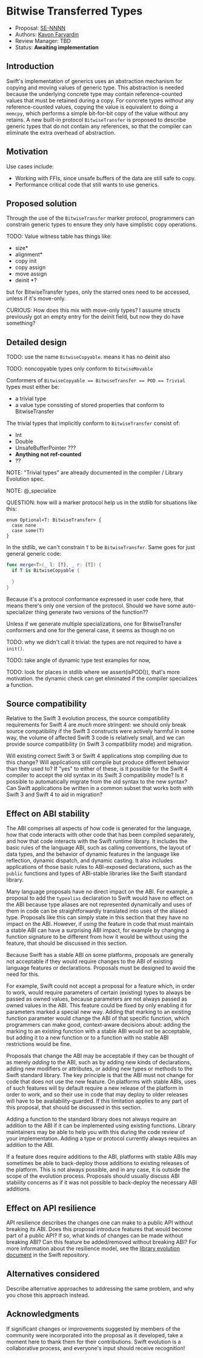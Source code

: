 # Bitwise Transferred Types

* Proposal: [SE-NNNN](NNNN-filename.md)
* Authors: [Kavon Farvardin](https://github.com/kavon)
* Review Manager: TBD
* Status: **Awaiting implementation**

<!-- *During the review process, add the following fields as needed:*

* Implementation: [apple/swift#NNNNN](https://github.com/apple/swift/pull/NNNNN) or [apple/swift-evolution-staging#NNNNN](https://github.com/apple/swift-evolution-staging/pull/NNNNN)
* Decision Notes: [Rationale](https://forums.swift.org/), [Additional Commentary](https://forums.swift.org/)
* Bugs: [SR-NNNN](https://bugs.swift.org/browse/SR-NNNN), [SR-MMMM](https://bugs.swift.org/browse/SR-MMMM)
* Previous Revision: [1](https://github.com/apple/swift-evolution/blob/...commit-ID.../proposals/NNNN-filename.md)
* Previous Proposal: [SE-XXXX](XXXX-filename.md) -->

## Introduction

Swift's implementation of generics uses an abstraction mechanism for copying and moving values of generic type. This abstraction is needed because the underlying concrete type may contain reference-counted values that must be retained during a copy. For concrete types _without_ any reference-counted values, copying the value is equivalent to doing a `memcpy`, which performs a simple bit-for-bit copy of the value without any retains. A new built-in protocol `BitwiseTransfer` is proposed to describe generic types that do not contain any references, so that the compiler can eliminate the extra overhead of abstraction.

<!-- Swift-evolution thread: [Discussion thread topic for that proposal](https://forums.swift.org/) -->

## Motivation

Use cases include:

- Working with FFIs, since unsafe buffers of the data are still safe to copy.
- Performance critical code that still wants to use generics.

## Proposed solution

Through the use of the `BitwiseTransfer` marker protocol, programmers can constrain generic types to ensure they only have simplistic copy operations.

TODO: Value witness table has things like:
- size*
- alignment*
- copy init
- copy assign
- move assign
- deinit *?

but for BitwiseTransfer types, only the starred ones need to be accessed, unless
if it's move-only.

CURIOUS: How does this mix with move-only types? I assume structs previously got an
empty entry for the deinit field, but now they do have something?

## Detailed design

TODO: use the name `BitwiseCopyable`. means it has no deinit also

TODO: noncopyable types only conform to `BitwiseMovable`

Conformers of `BitwiseCopyable == BitwiseTransfer == POD == Trivial` types must either be:
  - a trivial type
  - a value type consisting of stored properties that conform to BitwiseTransfer

The trivial types that implicitly conform to `BitwiseTransfer` consist of:
- Int
- Double
- UnsafeBufferPointer ???
- **Anything not ref-counted**
- ??


NOTE: "Trivial types" are already documented in the compiler / Library Evolution spec.

NOTE: @_specialize 

QUESTION: how will a marker protocol help us in the stdlib for situations like this:

```
enum Optional<T: BitwiseTransfer> {
  case none
  case some(T)
}
```

In the stdlib, we can't constrain `T` to be `BitwiseTransfer`. Same goes for just general generic code:

```swift
func merge<T>(_ l: [T], _ r: [T]) {
  if T is BitwiseCopyable {
    
  }
}
```

Because it's a protocol conformance expressed in user code here, that means there's only one version of the protocol. Should we have some auto-specializer thing generate two versions of the function??

Unless if we generate multiple specializations, one for BitwiseTransfer conformers and one for the general case, it seems as though no on

TODO: why we didn't call it trivial: the types are not required to have a `init()`.

TODO: take angle of dynamic type test examples for now, 

TODO: look for places in stdlib where we assert(isPOD()), that's more motivation.
the dynamic check can get eliminated if the compiler specializes a function.


## Source compatibility

Relative to the Swift 3 evolution process, the source compatibility
requirements for Swift 4 are *much* more stringent: we should only
break source compatibility if the Swift 3 constructs were actively
harmful in some way, the volume of affected Swift 3 code is relatively
small, and we can provide source compatibility (in Swift 3
compatibility mode) and migration.

Will existing correct Swift 3 or Swift 4 applications stop compiling
due to this change? Will applications still compile but produce
different behavior than they used to? If "yes" to either of these, is
it possible for the Swift 4 compiler to accept the old syntax in its
Swift 3 compatibility mode? Is it possible to automatically migrate
from the old syntax to the new syntax? Can Swift applications be
written in a common subset that works both with Swift 3 and Swift 4 to
aid in migration?

## Effect on ABI stability

The ABI comprises all aspects of how code is generated for the
language, how that code interacts with other code that has been
compiled separately, and how that code interacts with the Swift
runtime library.  It includes the basic rules of the language ABI,
such as calling conventions, the layout of data types, and the
behavior of dynamic features in the language like reflection,
dynamic dispatch, and dynamic casting.  It also includes applications
of those basic rules to ABI-exposed declarations, such as the `public`
functions and types of ABI-stable libraries like the Swift standard
library.

Many language proposals have no direct impact on the ABI.  For
example, a proposal to add the `typealias` declaration to Swift
would have no effect on the ABI because type aliases are not
represented dynamically and uses of them in code can be
straightforwardly translated into uses of the aliased type.
Proposals like this can simply state in this section that they
have no impact on the ABI.  However, if *using* the feature in code
that must maintain a stable ABI can have a surprising ABI impact,
for example by changing a function signature to be different from
how it would be without using the feature, that should be discussed
in this section.

Because Swift has a stable ABI on some platforms, proposals are
generally not acceptable if they would require changes to the ABI
of existing language features or declarations.  Proposals must be
designed to avoid the need for this.

For example, Swift could not accept a proposal for a feature which,
in order to work, would require parameters of certain (existing)
types to always be passed as owned values, because parameters are
not always passed as owned values in the ABI.  This feature could
be fixed by only enabling it for parameters marked a special new way.
Adding that marking to an existing function parameter would change
the ABI of that specific function, which programmers can make good,
context-aware decisions about: adding the marking to an existing
function with a stable ABI would not be acceptable, but adding it
to a new function or to a function with no stable ABI restrictions
would be fine.

Proposals that change the ABI may be acceptable if they can be thought
of as merely *adding* to the ABI, such as by adding new kinds of
declarations, adding new modifiers or attributes, or adding new types
or methods to the Swift standard library.  The key principle is
that the ABI must not change for code that does not use the new
feature.  On platforms with stable ABIs, uses of such features will
by default require a new release of the platform in order to work,
and so their use in code that may deploy to older releases will have
to be availability-guarded.  If this limitation applies to any part
of this proposal, that should be discussed in this section.

Adding a function to the standard library does not always require
an addition to the ABI if it can be implemented using existing
functions.  Library maintainers may be able to help you with this
during the code review of your implementation.  Adding a type or
protocol currently always requires an addition to the ABI.

If a feature does require additions to the ABI, platforms with
stable ABIs may sometimes be able to back-deploy those additions
to existing releases of the platform.  This is not always possible,
and in any case, it is outside the scope of the evolution process.
Proposals should usually discuss ABI stability concerns as if
it was not possible to back-deploy the necessary ABI additions.

## Effect on API resilience

API resilience describes the changes one can make to a public API
without breaking its ABI. Does this proposal introduce features that
would become part of a public API? If so, what kinds of changes can be
made without breaking ABI? Can this feature be added/removed without
breaking ABI? For more information about the resilience model, see the
[library evolution
document](https://github.com/apple/swift/blob/master/docs/LibraryEvolution.rst)
in the Swift repository.

## Alternatives considered

Describe alternative approaches to addressing the same problem, and
why you chose this approach instead.

## Acknowledgments

If significant changes or improvements suggested by members of the 
community were incorporated into the proposal as it developed, take a
moment here to thank them for their contributions. Swift evolution is a 
collaborative process, and everyone's input should receive recognition!
